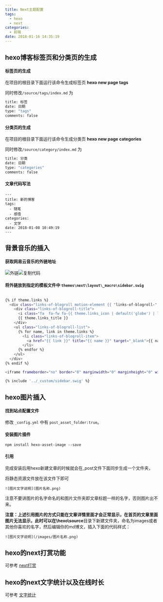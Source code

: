 ```yaml
---
title: Next主题配置
tags:
  - hexo
  - next
categories:
  - 前端
date: 2018-01-16 14:35:19
---
```


## hexo博客标签页和分类页的生成

#### 标签页的生成

在项目的根目录下面运行该命令生成标签页  **hexo new page tags**

同时修改`/source/tags/index.md` 为

``` bash
title: 标签
date: 日期
type: "tags"
comments: false
```
#### 分类页的生成

在项目的根目录下面运行该命令生成分类页  **hexo new page categories**

同时修改`/source/category/index.md` 为

``` bash
title: 分类
date: 日期
type: "categories"
comments: false
```
#### 文章代码写法

    ---
    title: 新的博客
    tags:
      - 随笔
      - 感悟
    categories:
      - 文学
    date: 2018-01-08 10:49:19
    ---
## 背景音乐的插入

#### 获取网易云音乐的外链地址

![外链](/img/next-setting/music.png)![复制代码](/img/next-setting/music2.png)

#### 将外链放到指定的模板文件中 `themes\next\layout\_macro\sidebar.swig`

``` bash

{% if theme.links %}
  <div class="links-of-blogroll motion-element {{ "links-of-blogroll-" + theme.links_layout | default('inline') }}">
    <div class="links-of-blogroll-title">
      <i class="fa  fa-fw fa-{{ theme.links_icon | default('globe') | lower }}"></i>
      {{ theme.links_title }}
    </div>
    <ul class="links-of-blogroll-list">
      {% for name, link in theme.links %}
        <li class="links-of-blogroll-item">
          <a href="{{ link }}" title="{{ name }}" target="_blank">{{ name }}</a>
        </li>
      {% endfor %}
    </ul>
  </div>
{% endif %}

<iframe frameborder="no" border="0" marginwidth="0" marginheight="0" width=330 height=86 src="//music.163.com/outchain/player?type=2&id=252563&auto=1&height=66"></iframe>

{% include '../_custom/sidebar.swig' %}


```

## hexo图片插入

#### 找到站点配置文件 

修改 `_config.yml` 中有 `post_asset_folder:true`。

#### 安装图片插件

`npm install hexo-asset-image --save`


#### 引用

完成安装后用hexo新建文章的时候就会在_post文件下面同步生成一个文件夹，

将静态资源文件放在该文件下即可

` ![图片文字说明](图片名称.png) `

注意不要讲图片的名字命名的和图片文件夹即文章标题一样的名字，否则图片出不来。


**注意：**上述引用图片的方式只能在文章详情里面才会正常显示，在首页的文章里面图片无法显示，此时可以在**\hexo\source**目录下新建文件夹，命名为images或者其他你喜欢的名字，然后编辑你的md博文，插入下面的代码样式：

` ![图片文字说明](/images/图片名称.png) `

## hexo的next打赏功能

可参考  [next打赏](http://blog.csdn.net/lcyaiym/article/details/76796545)

## hexo的next文字统计以及在线时长

可参考  [文字统计](http://blog.csdn.net/wangxw725/article/details/71602256?utm_source=itdadao&utm_medium=referral)

